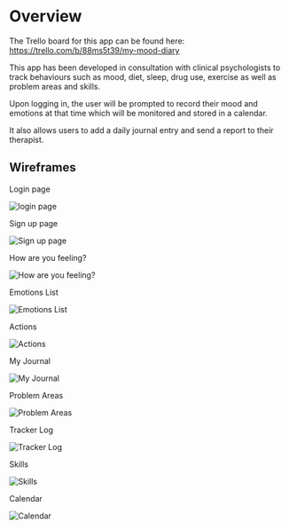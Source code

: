 # Overview #

The Trello board for this app can be found here: https://trello.com/b/88ms5t39/my-mood-diary

This app has been developed in consultation with clinical psychologists to track behaviours such as mood, diet, sleep, drug use, exercise as well as problem areas and skills. 

Upon logging in, the user will be prompted to record their mood and emotions at that time which will be monitored and stored in a calendar. 

It also allows users to add a daily journal entry and send a report to their therapist.

## Wireframes ##

Login page

![login page](docs/Login_page_wireframe.png)

Sign up page

![Sign up page](docs/Sign_up_page_wireframe.png)

How are you feeling?

![How are you feeling?](docs/How_are_you_feeling_wireframe.png)

Emotions List

![Emotions List](docs/Emotions_list_wireframe.png)

Actions

![Actions](docs/Actions_wireframe.png)

My Journal

![My Journal](docs/Journal_wireframe.png)

Problem Areas

![Problem Areas](docs/Problem_areas_wireframe.png)

Tracker Log

![Tracker Log](docs/tracker_log_wireframe.png)

Skills

![Skills](docs/Skills_wireframe.png)

Calendar

![Calendar](docs/Calendar_wireframe.png)